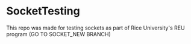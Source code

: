 # SocketTesting
This repo was made for testing sockets as part of Rice University's REU program (GO TO SOCKET_NEW BRANCH)
